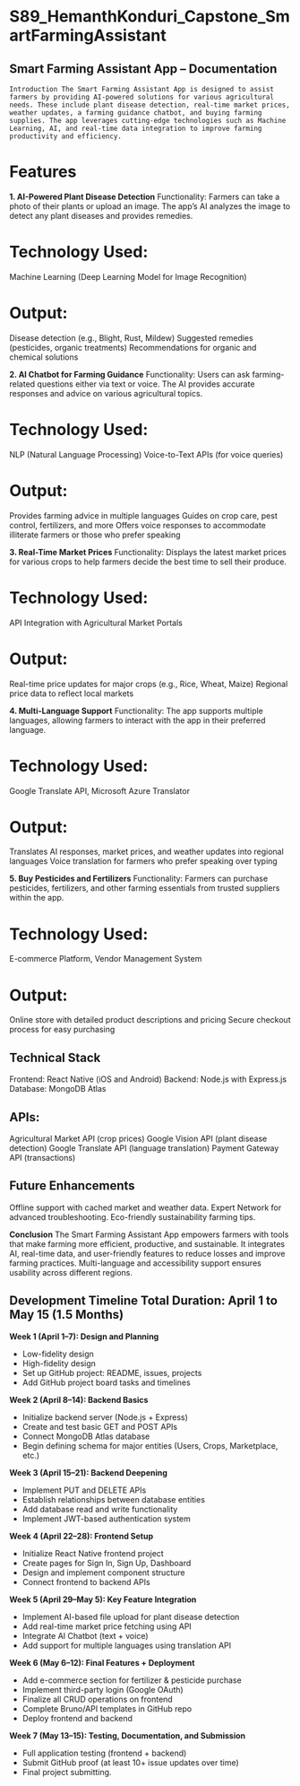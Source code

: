 # S89_HemanthKonduri_Capstone_SmartFarmingAssistant

 ## Smart Farming Assistant App – Documentation ##

    Introduction The Smart Farming Assistant App is designed to assist farmers by providing AI-powered solutions for various agricultural needs. These include plant disease detection, real-time market prices, weather updates, a farming guidance chatbot, and buying farming supplies. The app leverages cutting-edge technologies such as Machine Learning, AI, and real-time data integration to improve farming productivity and efficiency.

# Features
**1. AI-Powered Plant Disease Detection**
  Functionality: Farmers can take a photo of their plants or upload an image. The app’s AI analyzes the image to detect any plant diseases and provides remedies.

# Technology Used:

  Machine Learning (Deep Learning Model for Image Recognition)

# Output:
Disease detection (e.g., Blight, Rust, Mildew)
Suggested remedies (pesticides, organic treatments)
Recommendations for organic and chemical solutions


**2. AI Chatbot for Farming Guidance**
Functionality: Users can ask farming-related questions either via text or voice. The AI provides accurate responses and advice on various agricultural topics.

# Technology Used:

NLP (Natural Language Processing)
Voice-to-Text APIs (for voice queries)

# Output:
Provides farming advice in multiple languages
Guides on crop care, pest control, fertilizers, and more
Offers voice responses to accommodate illiterate farmers or those who prefer speaking


**3. Real-Time Market Prices**
Functionality: Displays the latest market prices for various crops to help farmers decide the best time to sell their produce.

# Technology Used:

API Integration with Agricultural Market Portals

# Output:
Real-time price updates for major crops (e.g., Rice, Wheat, Maize)
Regional price data to reflect local markets


**4. Multi-Language Support**
Functionality: The app supports multiple languages, allowing farmers to interact with the app in their preferred language.

# Technology Used:

Google Translate API, Microsoft Azure Translator

# Output:
Translates AI responses, market prices, and weather updates into regional languages
Voice translation for farmers who prefer speaking over typing


**5. Buy Pesticides and Fertilizers**
Functionality: Farmers can purchase pesticides, fertilizers, and other farming essentials from trusted suppliers within the app.

# Technology Used:

E-commerce Platform, Vendor Management System

# Output:
Online store with detailed product descriptions and pricing
Secure checkout process for easy purchasing


## Technical Stack
Frontend: React Native (iOS and Android)
Backend: Node.js with Express.js
Database: MongoDB Atlas

## APIs:
Agricultural Market API (crop prices)
Google Vision API (plant disease detection)
Google Translate API (language translation)
Payment Gateway API (transactions)

## Future Enhancements
Offline support with cached market and weather data.
Expert Network for advanced troubleshooting.
Eco-friendly sustainability farming tips.


**Conclusion** The Smart Farming Assistant App empowers farmers with tools that make farming more efficient, productive, and sustainable. It integrates AI, real-time data, and user-friendly features to reduce losses and improve farming practices. Multi-language and accessibility support ensures usability across different regions.



## Development Timeline Total Duration: April 1 to May 15 (1.5 Months) ##


**Week 1 (April 1–7): Design and Planning**
- Low-fidelity design 
- High-fidelity design 
- Set up GitHub project: README, issues, projects
- Add GitHub project board tasks and timelines


**Week 2 (April 8–14): Backend Basics**
- Initialize backend server (Node.js + Express)
- Create and test basic GET and POST APIs
- Connect MongoDB Atlas database
- Begin defining schema for major entities (Users, Crops, Marketplace, etc.)


**Week 3 (April 15–21): Backend Deepening**
- Implement PUT and DELETE APIs
- Establish relationships between database entities
- Add database read and write functionality
- Implement JWT-based authentication system


**Week 4 (April 22–28): Frontend Setup**
- Initialize React Native frontend project
- Create pages for Sign In, Sign Up, Dashboard
- Design and implement component structure
- Connect frontend to backend APIs


**Week 5 (April 29–May 5): Key Feature Integration**
- Implement AI-based file upload for plant disease detection
- Add real-time market price fetching using API
- Integrate AI Chatbot (text + voice)
- Add support for multiple languages using translation API


**Week 6 (May 6–12): Final Features + Deployment**
- Add e-commerce section for fertilizer & pesticide purchase
- Implement third-party login (Google OAuth)
- Finalize all CRUD operations on frontend
- Complete Bruno/API templates in GitHub repo
- Deploy frontend and backend


**Week 7 (May 13–15): Testing, Documentation, and Submission**
- Full application testing (frontend + backend)
- Submit GitHub proof (at least 10+ issue updates over time)
- Final project submitting.



